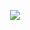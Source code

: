 <p align="center">
  <img src="https://user-images.githubusercontent.com/62879859/188708172-f140fcef-f175-4e18-8e78-377912e28d5c.PNG">
</p>
